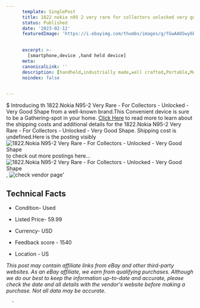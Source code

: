 ```yaml
---
      template: SinglePost
      title: 1822 nokia n95 2 very rare for collectors unlocked very good shape
      status: Published
      date: '2023-02-12'
      featuredImage: 'https://i.ebayimg.com/thumbs/images/g/fGwAAOSwy6Bj3sZy/s-l225.jpg'
       

      excerpt: >-
        [smartphone,device ,hand held device]
      meta:
      canonicalLink: ''
      description: [handheld,industrially made,well crafted,Portable,Mobile,Compact,Convenient,Lightweight,Maneuverable,Man-portable,Miniature,Carriable,Hand-held,Light,Holdable,Transportable,Mobile device,Pocket-sized,On-the-go,Wireless,Cordless,Compact size,Convenient size, smartphone,device ,hand held device]
      noindex: false
      

---
```

$
      Introducing th 1822.Nokia N95-2 Very Rare - For Collectors - Unlocked - Very Good Shape from a well-known brand.This Convenient device  is sure to be a Gathering-spot in your home. [Click Here](https://www.ebay.com/itm/165922971425?hash=item26a1c79f21%3Ag%3AfGwAAOSwy6Bj3sZy&mkevt=1&mkcid=1&mkrid=711-53200-19255-0&campid=%253CePNCampaignId%253E&customid=%253CreferenceId%253E&toolid=10049) to read more to learn about the shipping costs and additional details for the 1822.Nokia N95-2 Very Rare - For Collectors - Unlocked - Very Good Shape. Shipping cost is undefined.Here is the posting visibly ![1822.Nokia N95-2 Very Rare - For Collectors - Unlocked - Very Good Shape](https://i.ebayimg.com/thumbs/images/g/fGwAAOSwy6Bj3sZy/s-l225.jpg) to check out more postings here... ![1822.Nokia N95-2 Very Rare - For Collectors - Unlocked - Very Good Shape](https://i.ebayimg.com/images/g/fGwAAOSwy6Bj3sZy/s-l1600.jpg), ![check vendor page](https://origin-galleryplus.ebayimg.com/ws/web/165922971425_2_0_1/225x225.jpg,https://origin-galleryplus.ebayimg.com/ws/web/165922971425_3_0_1/225x225.jpg,https://origin-galleryplus.ebayimg.com/ws/web/165922971425_4_0_1/225x225.jpg,https://origin-galleryplus.ebayimg.com/ws/web/165922971425_5_0_1/225x225.jpg,https://origin-galleryplus.ebayimg.com/ws/web/165922971425_6_0_1/225x225.jpg,https://origin-galleryplus.ebayimg.com/ws/web/165922971425_7_0_1/225x225.jpg,https://origin-galleryplus.ebayimg.com/ws/web/165922971425_8_0_1/225x225.jpg,https://origin-galleryplus.ebayimg.com/ws/web/165922971425_9_0_1/225x225.jpg)'

      

 ## Technical Facts 



     
      

 - Condition- Used 


      

 - Listed Price- 59.99 


      

 - Currency- USD 


      

 - Feedback score - 1540 


      

 - Location - US 


      
      

 *_This post may contain affiliate links from eBay and other third-party websites. As an eBay affiliate, we earn from qualifying purchases. Although we do our best to keep the information up-to-date and accurate, please check the date and all details with the vendor's website before making a purchase. Not all data may be accurate._*




      -
